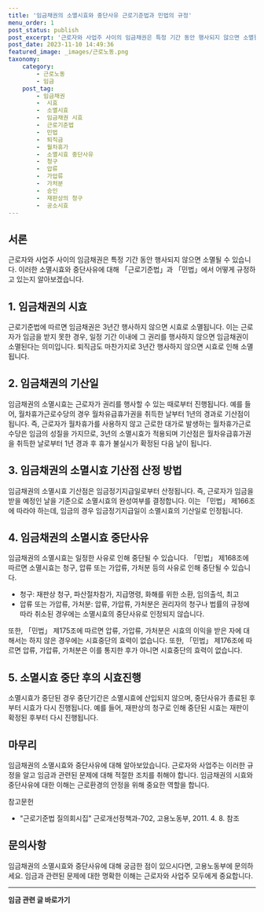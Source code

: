 ```yaml
---
title: '임금채권의 소멸시효와 중단사유 근로기준법과 민법의 규정'
menu_order: 1
post_status: publish
post_excerpt: '근로자와 사업주 사이의 임금채권은 특정 기간 동안 행사되지 않으면 소멸될 수 있습니다. 이러한 소멸시효와 중단사유에 대해  근로기준법 과  민법 에서 어떻게 규정하고 있는지 알아보겠습니다.'
post_date: 2023-11-10 14:49:36
featured_image: _images/근로노동.png
taxonomy:
    category:
        - 근로노동
        - 임금
    post_tag:
        - 임금채권
        -  시효
        -  소멸시효
        -  임금채권 시효
        -  근로기준법
        -  민법
        -  퇴직금
        -  월차휴가
        -  소멸시효 중단사유
        -  청구
        -  압류
        -  가압류
        -  가처분
        -  승인
        -  재판상의 청구
        -  공소시효
---
```



서론
---
근로자와 사업주 사이의 임금채권은 특정 기간 동안 행사되지 않으면 소멸될 수 있습니다. 이러한 소멸시효와 중단사유에 대해 「근로기준법」과 「민법」에서 어떻게 규정하고 있는지 알아보겠습니다.

## 1. 임금채권의 시효
근로기준법에 따르면 임금채권은 3년간 행사하지 않으면 시효로 소멸됩니다. 이는 근로자가 임금을 받지 못한 경우, 일정 기간 이내에 그 권리를 행사하지 않으면 임금채권이 소멸된다는 의미입니다. 퇴직금도 마찬가지로 3년간 행사하지 않으면 시효로 인해 소멸됩니다.

## 2. 임금채권의 기산일
임금채권의 소멸시효는 근로자가 권리를 행사할 수 있는 때로부터 진행됩니다. 예를 들어, 월차휴가근로수당의 경우 월차유급휴가권을 취득한 날부터 1년의 경과로 기산점이 됩니다. 즉, 근로자가 월차휴가를 사용하지 않고 근로한 대가로 발생하는 월차휴가근로수당은 임금의 성질을 가지므로, 3년의 소멸시효가 적용되며 기산점은 월차유급휴가권을 취득한 날로부터 1년 경과 후 휴가 불실시가 확정된 다음 날이 됩니다.

## 3. 임금채권의 소멸시효 기산점 산정 방법
임금채권의 소멸시효 기산점은 임금정기지급일로부터 산정됩니다. 즉, 근로자가 임금을 받을 예정인 날을 기준으로 소멸시효의 완성여부를 결정합니다. 이는 「민법」 제166조에 따라야 하는데, 임금의 경우 임금정기지급일이 소멸시효의 기산일로 인정됩니다.

## 4. 임금채권의 소멸시효 중단사유
임금채권의 소멸시효는 일정한 사유로 인해 중단될 수 있습니다. 「민법」 제168조에 따르면 소멸시효는 청구, 압류 또는 가압류, 가처분 등의 사유로 인해 중단될 수 있습니다.

- 청구: 재판상 청구, 파산절차참가, 지급명령, 화해를 위한 소환, 임의출석, 최고
- 압류 또는 가압류, 가처분: 압류, 가압류, 가처분은 권리자의 청구나 법률의 규정에 따라 취소된 경우에는 소멸시효의 중단사유로 인정되지 않습니다.

또한, 「민법」 제175조에 따르면 압류, 가압류, 가처분은 시효의 이익을 받은 자에 대해서는 하지 않은 경우에는 시효중단의 효력이 없습니다. 또한, 「민법」 제176조에 따르면 압류, 가압류, 가처분은 이를 통지한 후가 아니면 시효중단의 효력이 없습니다. 

## 5. 소멸시효 중단 후의 시효진행
소멸시효가 중단된 경우 중단기간은 소멸시효에 산입되지 않으며, 중단사유가 종료된 후부터 시효가 다시 진행됩니다. 예를 들어, 재판상의 청구로 인해 중단된 시효는 재판이 확정된 후부터 다시 진행됩니다.

마무리
---
임금채권의 소멸시효와 중단사유에 대해 알아보았습니다. 근로자와 사업주는 이러한 규정을 알고 임금과 관련된 문제에 대해 적절한 조치를 취해야 합니다. 임금채권의 시효와 중단사유에 대한 이해는 근로환경의 안정을 위해 중요한 역할을 합니다.

참고문헌
- "근로기준법 질의회시집" 근로개선정책과-702, 고용노동부, 2011. 4. 8. 참조

문의사항
---
임금채권의 소멸시효와 중단사유에 대해 궁금한 점이 있으시다면, 고용노동부에 문의하세요. 임금과 관련된 문제에 대한 명확한 이해는 근로자와 사업주 모두에게 중요합니다.
<!-- wp:separator -->
<hr class="wp-block-separator has-alpha-channel-opacity"/>
<!-- /wp:separator -->

<!-- wp:group {"backgroundColor":"base","layout":{"type":"constrained"}} -->
<div class="wp-block-group has-base-background-color has-background"><!-- wp:paragraph {"align":"center","fontSize":"medium"} -->
<p class="has-text-align-center has-large-font-size"><strong>임금 관련 글 바로가기</strong></p>
<!-- /wp:paragraph -->


<!-- wp:latest-posts
{"categories":[{"id":11225,"count":19,"description":"","link":"https://uknowlaw.com/category/%ec%9e%84%ea%b8%88/","name":"임금","slug":"임금","taxonomy":"category","parent":0,"meta":[],"_links":{"self":[{"href":"https://uknowlaw.com/wp-json/wp/v2/categories/11225"}],"collection":[{"href":"https://uknowlaw.com/wp-json/wp/v2/categories"}],"about":[{"href":"https://uknowlaw.com/wp-json/wp/v2/taxonomies/category"}],"wp:post_type":[{"href":"https://uknowlaw.com/wp-json/wp/v2/posts?categories=11225"}],"curies":[{"name":"wp","href":"https://api.w.org/{rel}","templated":true}]}}],"postsToShow":100,"excerptLength":28,"postLayout":"grid","columns":2,"featuredImageAlign":"left","featuredImageSizeSlug":"large","fontSize":18px} /--></div>
<!-- /wp:group -->